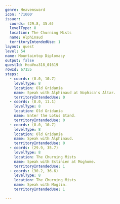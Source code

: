 ```yaml
---
genre: Heavensward
icon: '71000'
issuer:
  coords: (29.8, 35.6)
  levelType: 8
  location: The Churning Mists
  name: Alphinaud
  territoryIntendedUse: 1
layout: quest
level: 54
name: Mountaintop Diplomacy
output: false
questId: HeaVna318_01619
rowId: 67155
steps:
  - coords: (8.0, 10.7)
    levelType: 8
    location: Old Gridania
    name: Speak with Alphinaud at Nophica's Altar.
    territoryIntendedUse: 0
  - coords: (8.0, 11.1)
    levelType: 8
    location: Old Gridania
    name: Enter the Lotus Stand.
    territoryIntendedUse: 0
  - coords: (8.0, 10.7)
    levelType: 8
    location: Old Gridania
    name: Speak with Alphinaud.
    territoryIntendedUse: 0
  - coords: (29.9, 35.7)
    levelType: 8
    location: The Churning Mists
    name: Speak with Estinien at Moghome.
    territoryIntendedUse: 1
  - coords: (30.2, 36.6)
    levelType: 8
    location: The Churning Mists
    name: Speak with Moglin.
    territoryIntendedUse: 1

---
```

